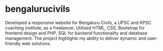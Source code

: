 # bengalurucivils
Developed a responsive website for Bengaluru Civils, a UPSC and KPSC coaching institute, as a freelancer. Utilized HTML, CSS, Bootstrap for frontend design and PHP, SQL for backend functionality and database management. The project highlights my ability to deliver dynamic and user-friendly web solutions.
